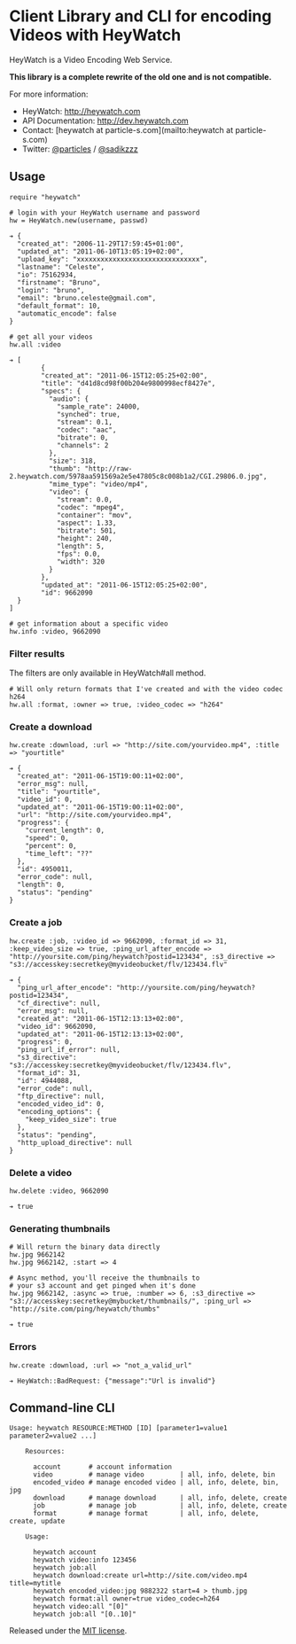 # Client Library and CLI for encoding Videos with HeyWatch #

HeyWatch is a Video Encoding Web Service.

**This library is a complete rewrite of the old one and is not compatible.**

For more information:

* HeyWatch: http://heywatch.com 
* API Documentation: http://dev.heywatch.com
* Contact: [heywatch at particle-s.com](mailto:heywatch at particle-s.com)
* Twitter: [@particles](http://twitter.com/particles) / [@sadikzzz](http://twitter.com/sadikzzz)

## Usage ##

	require "heywatch"
	
	# login with your HeyWatch username and password
	hw = HeyWatch.new(username, passwd)
	
	➔ {
	  "created_at": "2006-11-29T17:59:45+01:00",
	  "updated_at": "2011-06-10T13:05:19+02:00",
	  "upload_key": "xxxxxxxxxxxxxxxxxxxxxxxxxxxxxxx",
	  "lastname": "Celeste",
	  "io": 75162934,
	  "firstname": "Bruno",
	  "login": "bruno",
	  "email": "bruno.celeste@gmail.com",
	  "default_format": 10,
	  "automatic_encode": false
	}
	
	# get all your videos
	hw.all :video
	
	➔ [
			{
	    	"created_at": "2011-06-15T12:05:25+02:00",
		    "title": "d41d8cd98f00b204e9800998ecf8427e",
		    "specs": {
		      "audio": {
		        "sample_rate": 24000,
		        "synched": true,
		        "stream": 0.1,
		        "codec": "aac",
		        "bitrate": 0,
		        "channels": 2
		      },
		      "size": 318,
		      "thumb": "http://raw-2.heywatch.com/5978aa591569a2e5e47805c8c008b1a2/CGI.29806.0.jpg",
		      "mime_type": "video/mp4",
		      "video": {
		        "stream": 0.0,
		        "codec": "mpeg4",
		        "container": "mov",
		        "aspect": 1.33,
		        "bitrate": 501,
		        "height": 240,
		        "length": 5,
		        "fps": 0.0,
		        "width": 320
		      }
		    },
		    "updated_at": "2011-06-15T12:05:25+02:00",
		    "id": 9662090
	  }
	]
	
	# get information about a specific video
	hw.info :video, 9662090

### Filter results ###

The filters are only available in HeyWatch#all method.

	# Will only return formats that I've created and with the video codec h264
	hw.all :format, :owner => true, :video_codec => "h264"
	
### Create a download ###

	hw.create :download, :url => "http://site.com/yourvideo.mp4", :title => "yourtitle"

	➔ {
	  "created_at": "2011-06-15T19:00:11+02:00",
	  "error_msg": null,
	  "title": "yourtitle",
	  "video_id": 0,
	  "updated_at": "2011-06-15T19:00:11+02:00",
	  "url": "http://site.com/yourvideo.mp4",
	  "progress": {
	    "current_length": 0,
	    "speed": 0,
	    "percent": 0,
	    "time_left": "??"
	  },
	  "id": 4950011,
	  "error_code": null,
	  "length": 0,
	  "status": "pending"
	}

### Create a job ###
	
	hw.create :job, :video_id => 9662090, :format_id => 31, :keep_video_size => true, :ping_url_after_encode => "http://yoursite.com/ping/heywatch?postid=123434", :s3_directive => "s3://accesskey:secretkey@myvideobucket/flv/123434.flv"
	
	➔ {
	  "ping_url_after_encode": "http://yoursite.com/ping/heywatch?postid=123434",
	  "cf_directive": null,
	  "error_msg": null,
	  "created_at": "2011-06-15T12:13:13+02:00",
	  "video_id": 9662090,
	  "updated_at": "2011-06-15T12:13:13+02:00",
	  "progress": 0,
	  "ping_url_if_error": null,
	  "s3_directive": "s3://accesskey:secretkey@myvideobucket/flv/123434.flv",
	  "format_id": 31,
	  "id": 4944088,
	  "error_code": null,
	  "ftp_directive": null,
	  "encoded_video_id": 0,
	  "encoding_options": {
	    "keep_video_size": true
	  },
	  "status": "pending",
	  "http_upload_directive": null
	}
	
### Delete a video ###

	hw.delete :video, 9662090
	
	➔ true
	
### Generating thumbnails ###

	# Will return the binary data directly
	hw.jpg 9662142
	hw.jpg 9662142, :start => 4
	
	# Async method, you'll receive the thumbnails to 
	# your s3 account and get pinged when it's done
	hw.jpg 9662142, :async => true, :number => 6, :s3_directive => "s3://accesskey:secretkey@mybucket/thumbnails/", :ping_url => "http://site.com/ping/heywatch/thumbs"
	
	➔ true

### Errors ###

	hw.create :download, :url => "not_a_valid_url"
	
	➔ HeyWatch::BadRequest: {"message":"Url is invalid"}

## Command-line CLI ##

	Usage: heywatch RESOURCE:METHOD [ID] [parameter1=value1 parameter2=value2 ...]

	    Resources:

	      account       # account information
	      video         # manage video         | all, info, delete, bin            
	      encoded_video # manage encoded video | all, info, delete, bin, jpg       
	      download      # manage download      | all, info, delete, create         
	      job           # manage job           | all, info, delete, create         
	      format        # manage format        | all, info, delete, create, update 
    
	    Usage:
    
	      heywatch account
	      heywatch video:info 123456
	      heywatch job:all
	      heywatch download:create url=http://site.com/video.mp4 title=mytitle
	      heywatch encoded_video:jpg 9882322 start=4 > thumb.jpg
	      heywatch format:all owner=true video_codec=h264
	      heywatch video:all "[0]"
	      heywatch job:all "[0..10]"


Released under the [MIT license](http://www.opensource.org/licenses/mit-license.php).